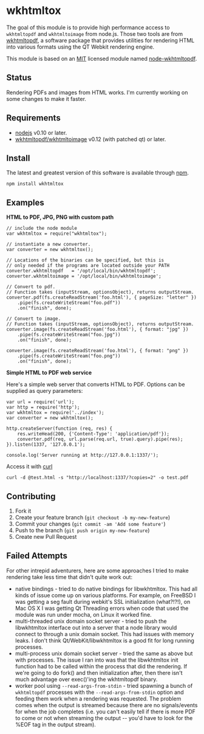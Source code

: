 wkhtmltox
=========

The goal of this module is to provide high performance access to `wkhtmltopdf` and `wkhtmltoimage` from node.js.
Those two tools are from [wkhtmltopdf](http://wkhtmltopdf.org/), a software package that
provides utilities for rendering HTML into various formats using the QT Webkit rendering engine.

This module is based on an [MIT](http://opensource.org/licenses/MIT) licensed module named [node-wkhtmltopdf](https://github.com/devongovett/node-wkhtmltopdf).

Status
------

Rendering PDFs and images from HTML works. I'm currently working on some changes to make it faster.

Requirements
------------

* [nodejs](http://nodejs.org/) v0.10 or later.
* [wkhtmltopdf/wkhtmltoimage](http://wkhtmltopdf.org/) v0.12 (with patched qt) or later.

Install
-------

The latest and greatest version of this software is available through [npm](http://npmjs.org/).

    npm install wkhtmltox

Examples
--------

**HTML to PDF, JPG, PNG with custom path**

    // include the node module
    var wkhtmltox = require("wkhtmltox");
    
    // instantiate a new converter.
    var converter = new wkhtmltox();
    
    // Locations of the binaries can be specified, but this is
    // only needed if the programs are located outside your PATH
    converter.wkhtmltopdf   = '/opt/local/bin/wkhtmltopdf';
    converter.wkhtmltoimage = '/opt/local/bin/wkhtmltoimage';
    
    // Convert to pdf.
    // Function takes (inputStream, optionsObject), returns outputStream.
    converter.pdf(fs.createReadStream('foo.html'), { pageSize: "letter" })
        .pipe(fs.createWriteStream("foo.pdf"))
        .on("finish", done);
    
    // Convert to image.
    // Function takes (inputStream, optionsObject), returns outputStream.
    converter.image(fs.createReadStream('foo.html'), { format: "jpg" })
        .pipe(fs.createWriteStream("foo.jpg"))
        .on("finish", done);
    
    converter.image(fs.createReadStream('foo.html'), { format: "png" })
        .pipe(fs.createWriteStream("foo.png"))
        .on("finish", done);

**Simple HTML to PDF web service**

Here's a simple web server that converts HTML to PDF. Options can be supplied as query parameters:

    var url = require('url');
    var http = require('http');
    var wkhtmltox = require('../index');
    var converter = new wkhtmltox();
    
    http.createServer(function (req, res) {
        res.writeHead(200, {'Content-Type': 'application/pdf'});
        converter.pdf(req, url.parse(req.url, true).query).pipe(res);
    }).listen(1337, '127.0.0.1');
    
    console.log('Server running at http://127.0.0.1:1337/');

Access it with [curl](http://curl.haxx.se/)

    curl -d @test.html -s "http://localhost:1337/?copies=2" -o test.pdf

Contributing
------------

1. Fork it
2. Create your feature branch (`git checkout -b my-new-feature`)
3. Commit your changes (`git commit -am 'Add some feature'`)
4. Push to the branch (`git push origin my-new-feature`)
5. Create new Pull Request

Failed Attempts
---------------

For other intrepid adventurers, here are some approaches I tried to make rendering take less time that didn't quite work out:

- native bindings - tried to do native bindings for libwkhtmltox. This had all kinds of issue come up on various platforms. For example, on FreeBSD I was getting a seg fault during webkit's SSL initialization (what?!?!), on Mac OS X I was getting Qt Threading errors when code that used the module was run under mocha, on Linux it worked fine.
- multi-threaded unix domain socket server - tried to push the libwkhtmltox interface out into a server that a node library would connect to through a unix domain socket. This had issues with memory leaks. I don't think Qt/WebKit/libwkhtmltox is a good fit for long running processes.
- multi-process unix domain socket server - tried the same as above but with processes. The issue I ran into was that the libwkhtmltox init function had to be called within the process that did the rendering. If we're going to do fork() and then initialization after, then there isn't much advantage over exec()'ing the wkhtmltopdf binary.
- worker pool using `--read-args-from-stdin` - tried spawning a bunch of `wkhtmltopdf` processes with the `--read-args-from-stdin` option and feeding them work when a rendering was requested. The problem comes when the output is streamed because there are no signals/events for when the job completes (i.e. you can't easily tell if there is more PDF to come or not when streaming the output -- you'd have to look for the %EOF tag in the output stream).
